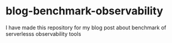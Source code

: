 # blog-benchmark-observability
I have made this repository for my blog post about benchmark of serverlesss observability tools

